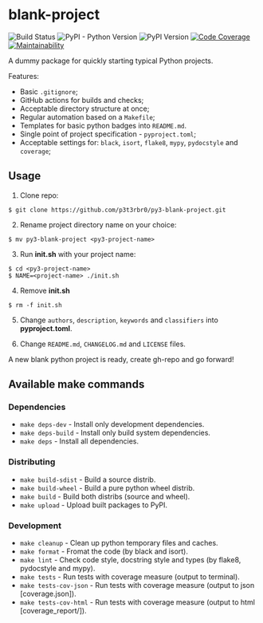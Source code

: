 # blank-project

![Build Status](https://github.com/p3t3rbr0/py3-blank-project/actions/workflows/ci.yaml/badge.svg?branch=master)
![PyPI - Python Version](https://img.shields.io/pypi/pyversions/blank-project)
![PyPI Version](https://img.shields.io/pypi/v/blank-project)
[![Code Coverage](https://codecov.io/github/p3t3rbr0/py3-blank-project/graph/badge.svg?token=CYSG54XRPR)](https://codecov.io/github/p3t3rbr0/py3-blank-project)
[![Maintainability](https://api.codeclimate.com/v1/badges/b0a123a1539122f6a119/maintainability)](https://codeclimate.com/github/p3t3rbr0/py3-blank-project/maintainability)

A dummy package for quickly starting typical Python projects.

Features:

* Basic `.gitignore`;
* GitHub actions for builds and checks;
* Acceptable directory structure at once;
* Regular automation based on a `Makefile`;
* Templates for basic python badges into `README.md`.
* Single point of project specification - `pyproject.toml`;
* Acceptable settings for: `black`, `isort`, `flake8`, `mypy`, `pydocstyle` and `coverage`;

## Usage

1. Clone repo:

```shellsession
$ git clone https://github.com/p3t3rbr0/py3-blank-project.git
```

2. Rename project directory name on your choice:

```shellsession
$ mv py3-blank-project <py3-project-name>
```

3. Run **init.sh** with your project name:

```shellsession
$ cd <py3-project-name>
$ NAME=<project-name> ./init.sh
```

4. Remove **init.sh**

```shellsession
$ rm -f init.sh
```

5. Change `authors`, `description`, `keywords` and `classifiers` into **pyproject.toml**.

6. Change `README.md`, `CHANGELOG.md` and `LICENSE` files.

A new blank python project is ready, create gh-repo and go forward!

## Available make commands

### Dependencies

- `make deps-dev` - Install only development dependencies.
- `make deps-build` - Install only build system dependencies.
- `make deps` - Install all dependencies.

### Distributing

- `make build-sdist` - Build a source distrib.
- `make build-wheel` - Build a pure python wheel distrib.
- `make build` - Build both distribs (source and wheel).
- `make upload` - Upload built packages to PyPI.

### Development

- `make cleanup` - Clean up python temporary files and caches.
- `make format` - Fromat the code (by black and isort).
- `make lint` - Check code style, docstring style and types (by flake8, pydocstyle and mypy).
- `make tests` - Run tests with coverage measure (output to terminal).
- `make tests-cov-json` - Run tests with coverage measure (output to json [coverage.json]).
- `make tests-cov-html` - Run tests with coverage measure (output to html [coverage_report/]).
